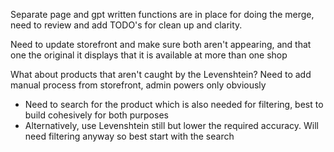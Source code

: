 Separate page and gpt written functions are in place for doing the merge, need to review and add TODO's for clean up and clarity.

Need to update storefront and make sure both aren't appearing, and that one the original it displays that it is available at more than one shop

What about products that aren't caught by the Levenshtein? Need to add manual process from storefront, admin powers only obviously
- Need to search for the product which is also needed for filtering, best to build cohesively for both purposes
- Alternatively, use Levenshtein still but lower the required accuracy. Will need filtering anyway so best start with the search